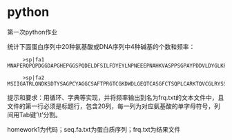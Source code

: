 # python
第一次python作业

统计下面蛋白序列中20种氨基酸或DNA序列中4种碱基的个数和频率：

         >sp|fa1  MNAPERQPQPDGGDAPGHEPGGSPQDELDFSILFDYEYLNPNEEEPNAHKVASPPSGPAYPDDVLDYGLKPYSPLASLSGEPPGRFGEPDRVGPQKFLSAAKPAGASGLSPRIEITPSHELIQAVGPLRMRDAGLLVEQPPLAGVAASPRFTLPVPGFEGYREPLCLSPASSGSSASFISDTFSPYTSPCVSPNNGGPDDLCPQFQNIPAHYSPRTSPIMSPRTSLAEDSCLGRHSPVPRPASRSSSPGAKRRHSCAEALVALPPGASPQRSRSPSPQPSSHVAPQDHGSPAGYPPVAGSAVIMDALNSLATDSPCGIPPKMWKTSP
         
         >sp|fa2 MSIIGATRLQNDKSDTYSAGPCYAGGCSAFTPRGTCGKDWDLGEQTCASGFCTSQPLCARKTQVCGLRYSSKGKDPLVSAEWDSRGAPYVRCTYDADLIDTQAQVDQFVSMFGESPSLAERYCMRGVKNTAGELVSRVSSDADPAGGWCRKWYSAHRGPDQDAALGSFCIKNPGAADCKCINRASDPVYQKVKTLHAYPDQCWYVPCAADVGELKMGTQRDTPTNCPTQVCQIVFNMLDDGSVTMDDVKNTINCDFSKYVPPPPPPKPTPPTPPTPPTPPTPPTPPTPPTPRPVHNRKVMFFVAGAVLVAILISTVRW

提示和要求：用循环、字典等实现，并将频率输出到名为frq.txt的文本文件中，且文件的第一行必须是标题行，包含20列，每一列为对应氨基酸的单字母符号，列间用Tab键’\t’分割。

homework1为代码；seq.fa.txt为蛋白质序列；frq.txt为结果文件
